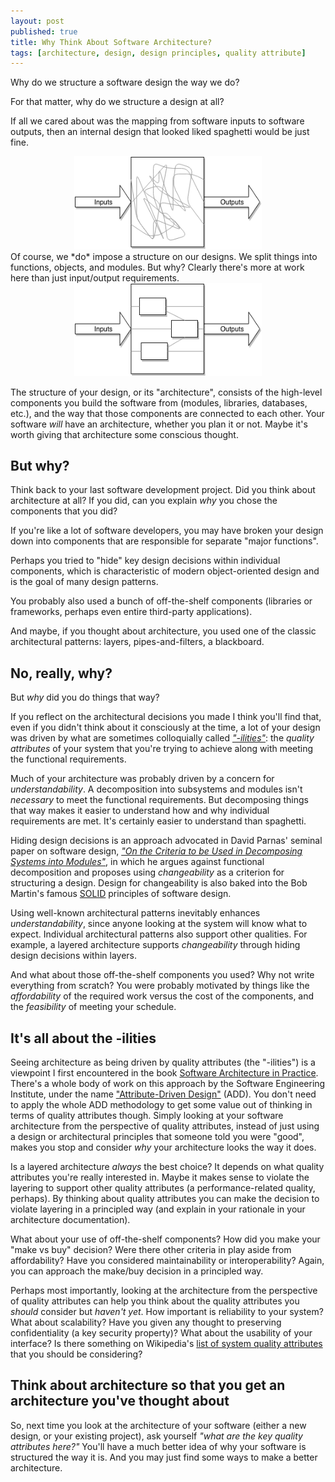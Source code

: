 ```yaml
---
layout: post
published: true
title: Why Think About Software Architecture?
tags: [architecture, design, design principles, quality attribute]
---
```


Why do we structure a software design the way we do? 

For that matter, why do we structure a design at all? 

If all we cared about was the mapping from software inputs to software outputs, then an internal design that looked liked spaghetti would be just fine.
<center><img src="/images/spaghetti.png" width="300" alt="Spaghetti architecture"/></center>
Of course, we *do* impose a structure on our designs. We split things into functions, objects, and modules. But why? Clearly there's more at work here than just input/output requirements.
<center><img src="/images/structure.png" width="300" alt="Structured architecture"/></center>

The structure of your design, or its "architecture", consists of the high-level components you build the software from (modules, libraries, databases, etc.), and the way that those components are connected to each other. Your software *will* have an architecture, whether you plan it or not. Maybe it's worth giving that architecture some conscious thought.

## But why?

Think back to your last software development project. Did you think about architecture at all? If you did, can you explain *why* you chose the components that you did?

If you're like a lot of software developers, you may have broken your design down into components that are responsible for separate "major functions". 

Perhaps you tried to "hide" key design decisions within individual components, which is characteristic of modern object-oriented design and is the goal of many design patterns.

You probably also used a bunch of off-the-shelf components (libraries or frameworks, perhaps even entire third-party applications). 

And maybe, if you thought about architecture, you used one of the classic architectural patterns: layers, pipes-and-filters, a blackboard.

## No, really, why?

But *why* did you do things that way?

If you reflect on the architectural decisions you made I think you'll find that, even if you didn't think about it consciously at the time, a lot of your design was driven by what are sometimes colloquially called [*"-ilities"*](https://en.wiktionary.org/wiki/ility): the *quality attributes* of your system that you're trying to achieve along with meeting the functional requirements.

Much of your architecture was probably driven by a concern for *understandability*. A decomposition into subsystems and modules isn't *necessary* to meet the functional requirements. But decomposing things that way makes it easier to understand how and why individual requirements are met. It's certainly easier to understand than spaghetti.

Hiding design decisions is an approach advocated in David Parnas' seminal paper on software design, [*"On the Criteria to be Used in Decomposing Systems into Modules"*](http://repository.cmu.edu/cgi/viewcontent.cgi?article=2979&context=compsci), in which he argues against functional decomposition and proposes using *changeability* as a criterion for structuring a design. Design for changeability is also baked into the Bob Martin's famous [SOLID](https://en.wikipedia.org/wiki/SOLID_%28object-oriented_design%29) principles of software design.

Using well-known architectural patterns inevitably enhances *understandability*, since anyone looking at the system will know what to expect. Individual architectural patterns also support other qualities. For example, a layered architecture supports *changeability* through hiding design decisions within layers. 

And what about those off-the-shelf components you used? Why not write everything from scratch? You were probably motivated by things like the *affordability* of the required work versus the cost of the components, and the *feasibility* of meeting your schedule.

## It's all about the -ilities

Seeing architecture as being driven by quality attributes (the "-ilities") is a viewpoint I first encountered in the book [Software Architecture in Practice](https://resources.sei.cmu.edu/library/asset-view.cfm?assetid=30264). There's a whole body of work on this approach by the Software Engineering Institute, under the name ["Attribute-Driven Design"](https://www.sei.cmu.edu/architecture/tools/define/add.cfm) (ADD). You don't need to apply the whole ADD methodology to get some value out of thinking in terms of quality attributes though. Simply looking at your software architecture from the perspective of quality attributes, instead of just using a design or architectural principles that someone told you were "good", makes you stop and consider *why* your architecture looks the way it does.

Is a layered architecture *always* the best choice? It depends on what quality attributes you're really interested in. Maybe it makes sense to violate the layering to support other quality attributes (a performance-related quality, perhaps). By thinking about quality attributes you can make the decision to violate layering in a principled way (and explain in your rationale in your architecture documentation).

What about your use of off-the-shelf components? How did you make your "make vs buy" decision? Were there other criteria in play aside from affordability? Have you considered maintainability or interoperability? Again, you can approach the make/buy decision in a principled way.

Perhaps most importantly, looking at the architecture from the perspective of quality attributes can help you think about the quality attributes you *should* consider but *haven't yet*. How important is reliability to your system? What about scalability? Have you given any thought to preserving confidentiality (a key security property)? What about the usability of your interface? Is there something on Wikipedia's [list of system quality attributes](https://en.wikipedia.org/wiki/List_of_system_quality_attributes) that you should be considering?

## Think about architecture so that you get an architecture you've thought about
So, next time you look at the architecture of your software (either a new design, or your existing project), ask yourself *"what are the key quality attributes here?"*  You'll have a much better idea of why your software is structured the way it is. And you may just find some ways to make a better architecture.
